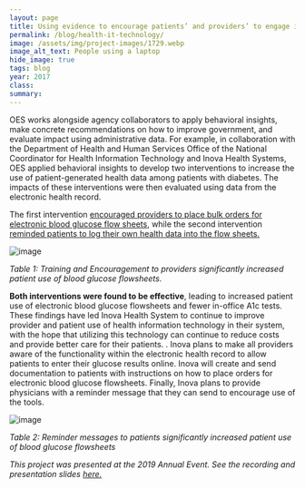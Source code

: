 ```yaml
---
layout: page
title: Using evidence to encourage patients’ and providers’ to engage in health information technology
permalink: /blog/health-it-technology/
image: /assets/img/project-images/1729.webp
image_alt_text: People using a laptop
hide_image: true
tags: blog
year: 2017
class:
summary: 
---
```


OES works alongside agency collaborators to apply behavioral insights, make concrete recommendations on how to improve government, and evaluate impact using administrative data. For example, in collaboration with the Department of Health and Human Services Office of the National Coordinator for Health Information Technology and Inova Health Systems, OES applied behavioral insights to develop two interventions to increase the use of patient-generated health data among patients with diabetes. The impacts of these interventions were then evaluated using data from the electronic health record. 

The first intervention <a href="https://oes.gsa.gov/projects/patient-health-data-provider-encouragement/" target="_blank">encouraged providers to place bulk orders for electronic blood glucose flow sheets</a>, while the second intervention  <a href="https://oes.gsa.gov/projects/patient-health-data-patient-reminders/" target="_blank">reminded patients to log their own health data into the flow sheets.</a>

![image]({{site.baseurl}}/assets/img/project-images/blog1table1.png)

*Table 1: Training and Encouragement to providers significantly increased patient use of blood glucose flowsheets.*

**Both interventions were found to be effective**, leading to increased patient use of electronic blood glucose flowsheets and fewer in-office A1c tests. These findings have led Inova Health System to continue to improve provider and patient use of health information technology in their system, with the hope that utilizing this technology can continue to reduce costs and provide better care for their patients. . Inova plans to make all providers aware of the functionality within the electronic health record to allow patients to enter their glucose results online. Inova will create and send documentation to patients with instructions on how to place orders for electronic blood glucose flowsheets. Finally, Inova plans to provide physicians with a reminder message that they can send to encourage use of the tools.

![image]({{site.baseurl}}/assets/img/project-images/blog1table2.png)

*Table 2: Reminder messages to patients significantly increased patient use of blood glucose flowsheets*

*This project was presented at the 2019 Annual Event. See the recording and presentation slides <a href="https://oes.gsa.gov/2019annualevent/" target="_blank">here.</a>*
